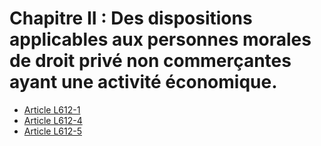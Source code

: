 # Chapitre II : Des dispositions applicables aux personnes morales de droit privé non commerçantes ayant une activité économique.

- [Article L612-1](article-l612-1.md)
- [Article L612-4](article-l612-4.md)
- [Article L612-5](article-l612-5.md)
